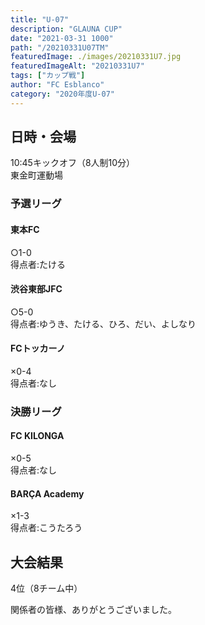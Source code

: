 ```yaml
---
title: "U-07"
description: "GLAUNA CUP"
date: "2021-03-31 1000"
path: "/20210331U07TM"
featuredImage: ./images/20210331U7.jpg
featuredImageAlt: "20210331U7"
tags: ["カップ戦"]
author: "FC Esblanco"
category: "2020年度U-07"
---
```


## 日時・会場

10:45キックオフ（8人制10分）<br>
東金町運動場

### 予選リーグ  

#### 東本FC  
○1-0  
得点者:たける

#### 渋谷東部JFC
○5-0  
得点者:ゆうき、たける、ひろ、だい、よしなり

#### FCトッカーノ  
×0-4  
得点者:なし

### 決勝リーグ

#### FC KILONGA
×0-5  
得点者:なし

#### BARÇA Academy
×1-3  
得点者:こうたろう

## 大会結果
4位（8チーム中）


関係者の皆様、ありがとうございました。
